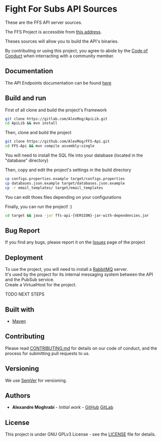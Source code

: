 # Fight For Subs API Sources

These are the FFS API server sources.

The FFS Project is accessible from [this address](https://ffs-events.zerator.com).

Theses sources will allow you to build the API's binaries.

By contributing or using this project, you agree to abide by the [Code of Conduct](/CODE_OF_CONDUCT.md) when interracting with a community member.

## Documentation

The API Endpoints documentation can be found [here](https://github.com/AlexMog/FFS-Documentation/tree/master/Doc/API/v1)

## Build and run

First of all clone and build the project's Framework

```bash
git clone https://gitlab.com/AlexMog/ApiLib.git
cd ApiLib && mvn install
```

Then, clone and build the project

```bash
git clone https://github.com/AlexMog/FFS-Api.git
cd FFS-Api && mvn compile assembly:single
```

You will need to install the SQL file into your database (located in the "database" directory)

Then, copy and edit the project's settings in the build directory

```bash
cp configs.properties.example target/configs.properties
cp databases.json.example target/databases.json.example
cp -r email_templates/ target/email_templates
```

You can edit thoes files depending on your configurations

Finally, you can run the project! :)

```bash
cd target && java -jar ffs-api-{VERSION}-jar-with-dependencies.jar
```

## Bug Report

If you find any bugs, please report it on the [Issues](https://github.com/AlexMog/FFS-Api/issues) page of the project

## Deployment

To use the project, you will need to install a [RabbitMQ](https://www.rabbitmq.com/) server.  
It's used by the project for its internal messaging system between the API and the PubSub service.  
Create a VirtualHost for the project.  

TODO NEXT STEPS

## Built with

* [Maven](https://maven.apache.org/)

## Contributing

Please read [CONTRIBUTING.md](/CONTRIBUTING.md) for details on our code of conduct, and the process for submitting pull requests to us.

## Versioning

We use [SemVer](http://semver.org/) for versioning.

## Authors

* **Alexandre Moghrabi** - *Initial work* - [GitHub](https://github.com/AlexMog) [GitLab](https://gitlab.com/AlexMog)

## License

This project is under GNU GPLv3 License - see the [LICENSE](/LICENSE) file for details.
